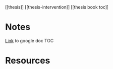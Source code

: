 [[thesis]]
[[thesis-intervention]]
[[thesis book toc]]

# Notes

[Link](https://docs.google.com/document/d/1HVDDp_wugxNXMBhYoz2_afX9PIIpcN38cA66nkQTj2o/edit#heading=h.7pkunjsarhli) to google doc TOC


# Resources